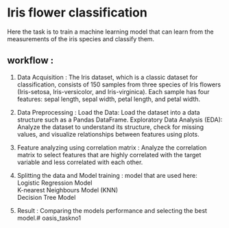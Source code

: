 
# Iris  flower classification

Here the task is to train a machine learning model that can learn from the measurements of the iris species and classify them.

## workflow :

1. Data Acquisition : The Iris dataset, which is a classic dataset for classification, consists of 150 samples from three species of Iris flowers (Iris-setosa, Iris-versicolor, and Iris-virginica). Each sample has four features: sepal length, sepal width, petal length, and petal width.

2. Data Preprocessing : Load the Data: Load the dataset into a data structure such as a Pandas DataFrame. Exploratory Data Analysis (EDA): Analyze the dataset to understand its structure, check for missing values, and visualize relationships between features using plots.

3. Feature analyzing using correlation matrix : Analyze the correlation matrix to select features that are highly correlated with the target variable and less correlated with each other.

4. Splitting the data and Model training : model that are used here:   
Logistic Regression Model  
K-nearest Neighbours Model (KNN)  
Decision Tree Model  

5. Result : Comparing the models performance and selecting the best model.# oasis_taskno1
